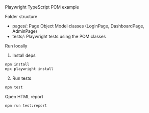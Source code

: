 Playwright TypeScript POM example

Folder structure

- pages/: Page Object Model classes (LoginPage, DashboardPage, AdminPage)
- tests/: Playwright tests using the POM classes

Run locally

1. Install deps

```bash
npm install
npx playwright install
```

2. Run tests

```bash
npm test
```

Open HTML report

```bash
npm run test:report
```
